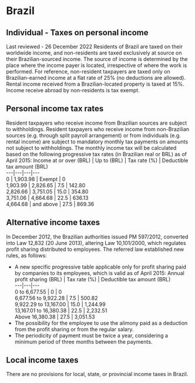 # Brazil
## Individual - Taxes on personal income
Last reviewed - 26 December 2022
Residents of Brazil are taxed on their worldwide income, and non-residents are taxed exclusively at source on their Brazilian-sourced income. The source of income is determined by the place where the income payer is located, irrespective of where the work is performed.
For reference, non-resident taxpayers are taxed only on Brazilian-earned income at a flat rate of 25% (no deductions are allowed). Rental income received from a Brazilian-located property is taxed at 15%. Income receive abroad by non-residents is tax exempt.
## Personal income tax rates
Resident taxpayers who receive income from Brazilian sources are subject to withholdings. Resident taxpayers who receive income from non-Brazilian sources (e.g. through split payroll arrangement) or from individuals (e.g. rental income) are subject to mandatory monthly tax payments on amounts not subject to withholdings.
The monthly income tax will be calculated based on the following progressive tax rates (in Brazilian real or BRL) as of April 2015:
Income at or over (BRL) | Up to (BRL) | Tax rate (%) | Deductible tax amount (BRL)  
---|---|---|---  
0 | 1,903.98 | Exempt | 0  
1,903.99 | 2,826.65 | 7.5 | 142.80  
2,826.66 | 3,751.05 | 15.0 | 354.80  
3,751.06 | 4,664.68 | 22.5 | 636.13  
4,664.68 | and above | 27.5 | 869.36  
## **Alternative income taxes**
In December 2012, the Brazilian authorities issued PM 597/2012, converted into Law 12,832 (20 June 2013), altering Law 10,101/2000, which regulates profit sharing distributed to employees. The referred law established new rules, as follows:
  * A new specific progressive table applicable only for profit sharing paid by companies to its employees, which is valid as of April 2015:  Annual profit sharing (BRL) | Tax rate (%) | Deductible tax amount (BRL)  
---|---|---  
0 to 6,677.55 | 0 | 0  
6,677.56 to 9,922.28 | 7.5 | 500.82  
9,922.29 to 13,167.00 | 15.0 | 1,244.99  
13,167.01 to 16,380.38 | 22.5 | 2,232.51  
Above 16,380.38 | 27.5 | 3,051.53  
  * The possibility for the employee to use the alimony paid as a deduction from the profit sharing or from the regular salary.
  * The periodicity of payment must be twice a year, considering a minimum period of three months between the payments.


## Local income taxes
There are no provisions for local, state, or provincial income taxes in Brazil.
